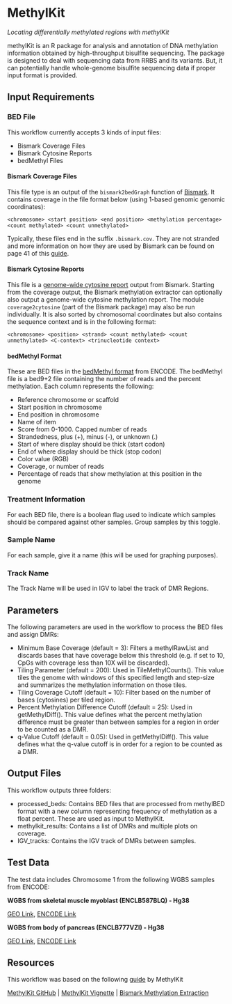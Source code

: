 # MethylKit
_Locating differentially methylated regions with methylKit_


methylKit is an R package for analysis and annotation of DNA methylation information obtained by high-throughput bisulfite sequencing.
The package is designed to deal with sequencing data from RRBS and its variants. But, it can potentially handle whole-genome bisulfite sequencing data if proper input format is provided.

## Input Requirements
### BED File
This workflow currently accepts 3 kinds of input files:
* Bismark Coverage Files
* Bismark Cytosine Reports
* bedMethyl Files

#### Bismark Coverage Files

This file type is an output of the ```bismark2bedGraph``` function of [Bismark](https://felixkrueger.github.io/Bismark/). It contains coverage in the file format below (using 1-based genomic genomic coordinates):

```
<chromosome> <start position> <end position> <methylation percentage> <count methylated> <count unmethylated>
```

Typically, these files end in the suffix ```.bismark.cov```. They are not stranded and more information on how they are used by Bismark can be found on page 41 of this [guide](https://www.bioconductor.org/packages/release/bioc/manuals/methylKit/man/methylKit.pdf).

#### Bismark Cytosine Reports

This file is a [genome-wide cytosine report](https://felixkrueger.github.io/Bismark/bismark/methylation_extraction/) output from Bismark. Starting from the coverage output, the Bismark methylation extractor can optionally also output a genome-wide cytosine methylation report.
The module ```coverage2cytosine``` (part of the Bismark package) may also be run individually. It is also sorted by chromosomal coordinates but also contains the sequence context and is in the following format:

```
<chromosome> <position> <strand> <count methylated> <count unmethylated> <C-context> <trinucleotide context>

```

#### bedMethyl Format
These are BED files in the [bedMethyl format](https://www.encodeproject.org/data-standards/wgbs/) from ENCODE.
The bedMethyl file is a bed9+2 file containing the number of reads and the percent methylation. Each column represents the following:

* Reference chromosome or scaffold
* Start position in chromosome
* End position in chromosome
* Name of item
* Score from 0-1000. Capped number of reads
* Strandedness, plus (+), minus (-), or unknown (.)
* Start of where display should be thick (start codon)
* End of where display should be thick (stop codon)
* Color value (RGB)
* Coverage, or number of reads
* Percentage of reads that show methylation at this position in the genome

### Treatment Information

For each BED file, there is a boolean flag used to indicate which samples should be compared against other samples. Group samples by this toggle.

### Sample Name

For each sample, give it a name (this will be used for graphing purposes).

### Track Name

The Track Name will be used in IGV to label the track of DMR Regions.

## Parameters

The following parameters are used in the workflow to process the BED files and assign DMRs:

* Minimum Base Coverage (default = 3): Filters a methylRawList and discards bases that have coverage below this threshold (e.g. if set to 10, CpGs with coverage less than 10X will be discarded).
* Tiling Parameter (default = 200): Used in TileMethylCounts(). This value tiles the genome with windows of this specified length and step-size and summarizes the methylation information on those tiles.
* Tiling Coverage Cutoff (default = 10): Filter based on the number of bases (cytosines) per tiled region.
* Percent Methylation Difference Cutoff (default = 25): Used in getMethylDiff(). This value defines what the percent methylation difference must be greater than between samples for a region in order to be counted as a DMR.
* q-Value Cutoff (default = 0.05): Used in getMethylDiff(). This value defines what the q-value cutoff is in order for a region to be counted as a DMR.

## Output Files

This workflow outputs three folders:
* processed_beds: Contains BED files that are processed from methylBED format with a new column representing frequency of methylation as a float percent. These are used as input to MethylKit.
* methylkit_results: Contains a list of DMRs and multiple plots on coverage.
* IGV_tracks: Contains the IGV track of DMRs between samples.

## Test Data

The test data includes Chromosome 1 from the following WGBS samples from ENCODE:

**WGBS from skeletal muscle myoblast (ENCLB587BLQ) - Hg38**

[GEO Link](https://0-www-ncbi-nlm-nih-gov.brum.beds.ac.uk/geo/query/acc.cgi?acc=GSM2138752), [ENCODE Link](https://www.encodeproject.org/experiments/ENCSR328TBS/)


**WGBS from body of pancreas (ENCLB777VZI) - Hg38**

[GEO Link](https://www.ncbi.nlm.nih.gov/geo/query/acc.cgi?acc=GSM3633686), [ENCODE Link](https://www.encodeproject.org/experiments/ENCSR344YUA/)

## Resources

This workflow was based on the following [guide](https://bioconductor.org/packages/release/bioc/vignettes/methylKit/inst/doc/methylKit.html) by MethylKit

[MethylKit GitHub](https://github.com/al2na/methylKit) |
[MethylKit Vignette](https://www.bioconductor.org/packages/release/bioc/manuals/methylKit/man/methylKit.pdf) |
[Bismark Methylation Extraction](https://felixkrueger.github.io/Bismark/bismark/methylation_extraction/)
